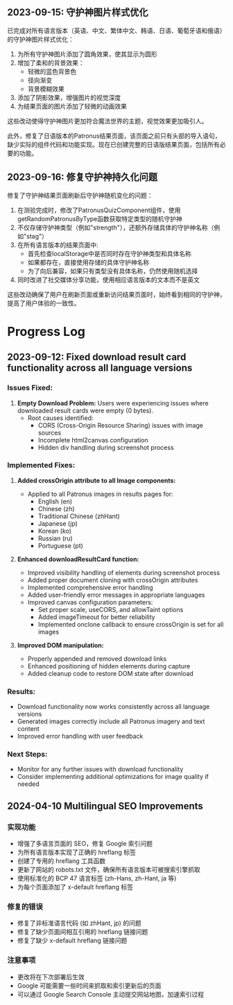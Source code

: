 ## 2023-09-15: 守护神图片样式优化

已完成对所有语言版本（英语、中文、繁体中文、韩语、日语、葡萄牙语和俄语）的守护神图片样式优化：

1. 为所有守护神图片添加了圆角效果，使其显示为圆形
2. 增加了柔和的背景效果：
   - 轻微的蓝色背景色
   - 径向渐变
   - 背景模糊效果
3. 添加了阴影效果，增强图片的视觉深度
4. 为结果页面的图片添加了轻微的动画效果

这些改动使得守护神图片更加符合魔法世界的主题，视觉效果更加吸引人。

此外，修复了日语版本的Patronus结果页面，该页面之前只有头部的导入语句，缺少实际的组件代码和功能实现。现在已创建完整的日语版结果页面，包括所有必要的功能。

## 2023-09-16: 修复守护神持久化问题

修复了守护神结果页面刷新后守护神随机变化的问题：

1. 在测验完成时，修改了PatronusQuizComponent组件，使用getRandomPatronusByType函数获取特定类型的随机守护神
2. 不仅存储守护神类型（例如"strength"），还额外存储具体的守护神名称（例如"stag"）
3. 在所有语言版本的结果页面中:
   - 首先检查localStorage中是否同时存在守护神类型和具体名称
   - 如果都存在，直接使用存储的具体守护神名称
   - 为了向后兼容，如果只有类型没有具体名称，仍然使用随机选择
4. 同时改进了社交媒体分享功能，使用相应语言版本的文本而不是英文

这些改动确保了用户在刷新页面或重新访问结果页面时，始终看到相同的守护神，提高了用户体验的一致性。

# Progress Log

## 2023-09-12: Fixed download result card functionality across all language versions

### Issues Fixed:
1. **Empty Download Problem:** Users were experiencing issues where downloaded result cards were empty (0 bytes).
   - Root causes identified:
     - CORS (Cross-Origin Resource Sharing) issues with image sources
     - Incomplete html2canvas configuration
     - Hidden div handling during screenshot process

### Implemented Fixes:
1. **Added crossOrigin attribute to all Image components:**
   - Applied to all Patronus images in results pages for:
     - English (en)
     - Chinese (zh)
     - Traditional Chinese (zhHant)
     - Japanese (jp)
     - Korean (ko)
     - Russian (ru)
     - Portuguese (pt)

2. **Enhanced downloadResultCard function:**
   - Improved visibility handling of elements during screenshot process
   - Added proper document cloning with crossOrigin attributes
   - Implemented comprehensive error handling
   - Added user-friendly error messages in appropriate languages
   - Improved canvas configuration parameters:
     - Set proper scale, useCORS, and allowTaint options
     - Added imageTimeout for better reliability
     - Implemented onclone callback to ensure crossOrigin is set for all images

3. **Improved DOM manipulation:**
   - Properly appended and removed download links
   - Enhanced positioning of hidden elements during capture
   - Added cleanup code to restore DOM state after download

### Results:
- Download functionality now works consistently across all language versions
- Generated images correctly include all Patronus imagery and text content
- Improved error handling with user feedback

### Next Steps:
- Monitor for any further issues with download functionality
- Consider implementing additional optimizations for image quality if needed

## 2024-04-10 Multilingual SEO Improvements

### 实现功能

- 增强了多语言页面的 SEO，修复 Google 索引问题
- 为所有语言版本实现了正确的 hreflang 标签
- 创建了专用的 hreflang 工具函数
- 更新了网站的 robots.txt 文件，确保所有语言版本可被搜索引擎抓取
- 使用标准化的 BCP 47 语言标签 (zh-Hans, zh-Hant, ja 等)
- 为每个页面添加了 x-default hreflang 标签

### 修复的错误

- 修复了非标准语言代码 (如 zhHant, jp) 的问题
- 修复了缺少页面间相互引用的 hreflang 链接问题
- 修复了缺少 x-default hreflang 链接问题

### 注意事项

- 更改将在下次部署后生效
- Google 可能需要一些时间来抓取和索引更新后的页面
- 可以通过 Google Search Console 主动提交网站地图，加速索引过程 